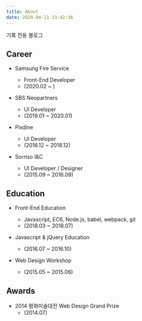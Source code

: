```yaml
---
title: About
date: 2020-04-11 23:42:36
---
```


기록 전용 블로그

## Career

* Samsung Fire Service
    * Front-End Developer
    * (2020.02 ~ )

* SBS Neopartners
    * UI Developer
    * (2019.01 ~ 2020.01)

* Pixdine
    * UI Developer
    * (2016.12 ~ 2018.12)

* Sorriso I&C
    * UI Developer / Designer
    * (2015.09 ~ 2016.09)

## Education

* Front-End Education
    * Javascript, EC6, Node.js, babel, webpack, git
    * (2018.03 ~ 2018.07)

* Javascript & jQuery Education
    * (2016.07 ~ 2016.10)

* Web Design Workshop
    * (2015.05 ~ 2015.06)
    
## Awards

* 2014 평화미술대전 Web Design Grand Prize
    * (2014.07)

